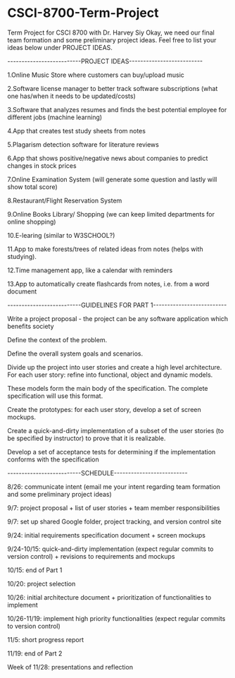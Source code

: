 # CSCI-8700-Term-Project
Term Project for CSCI 8700 with Dr. Harvey Siy
Okay, we need our final team formation and some preliminary project ideas.  Feel free to list your ideas below under PROJECT IDEAS.

--------------------------PROJECT IDEAS--------------------------

1.Online Music Store where customers can buy/upload music

2.Software license manager to better track software subscriptions (what one has/when it needs to be updated/costs)

3.Software that analyzes resumes and finds the best potential employee for different jobs (machine learning)

4.App that creates test study sheets from notes

5.Plagarism detection software for literature reviews

6.App that shows positive/negative news about companies to predict changes in stock prices

7.Online Examination System (will generate some question and lastly will show total score) 

8.Restaurant/Flight Reservation System

9.Online Books Library/ Shopping (we can keep limited departments for online shopping)

10.E-learing (similar to W3SCHOOL?)

11.App to make forests/trees of related ideas from notes (helps with studying).

12.Time management app, like a calendar with reminders

13.App to automatically create flashcards from notes, i.e. from a word document


--------------------------GUIDELINES FOR PART 1--------------------------

Write a project proposal - the project can be any software application which benefits society

Define the context of the problem.

Define the overall system goals and scenarios.

Divide up the project into user stories and create a high level architecture. For each user story: refine into functional, object and dynamic models.

These models form the main body of the specification. The complete specification will use this format.

Create the prototypes: for each user story, develop a set of screen mockups.

Create a quick-and-dirty implementation of a subset of the user stories (to be specified by instructor) to prove that it is realizable.

Develop a set of acceptance tests for determining if the implementation conforms with the specification



--------------------------SCHEDULE--------------------------

8/26: communicate intent (email me your intent regarding team formation and some preliminary project ideas)

9/7: project proposal + list of user stories + team member responsibilities

9/7: set up shared Google folder, project tracking, and version control site

9/24: initial requirements specification document + screen mockups

9/24-10/15: quick-and-dirty implementation (expect regular commits to version control) + revisions to requirements and mockups

10/15: end of Part 1

10/20: project selection

10/26: initial architecture document + prioritization of functionalities to implement

10/26-11/19: implement high priority functionalities (expect regular commits to version control)

11/5: short progress report

11/19: end of Part 2

Week of 11/28: presentations and reflection
